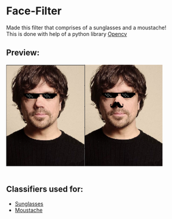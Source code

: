 # Face-Filter
Made this filter that comprises of a sunglasses and a moustache!<br>
This is done with help of a python library <a href="https://opencv.org/">Opencv</a>

## Preview:
<img src="Screenshot (108).png"></img><img src="Screenshot (109).png"></img><br><br>

## Classifiers used for:
- <a href="https://github.com/dlion/ExamProject/blob/master/Head/frontalEyes35x16.xml">Sunglasses</a>
- <a href="https://raw.githubusercontent.com/codingforentrepreneurs/OpenCV-Python-Series/master/src/cascades/third-party/Nose18x15.xml">Moustache</a>
